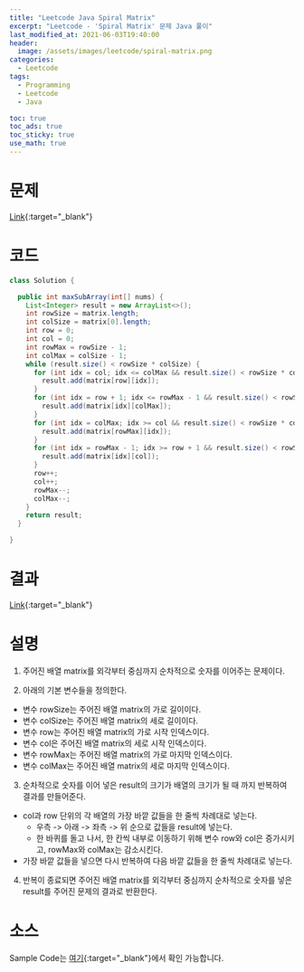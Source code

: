 ```yaml
---
title: "Leetcode Java Spiral Matrix"
excerpt: "Leetcode - 'Spiral Matrix' 문제 Java 풀이"
last_modified_at: 2021-06-03T19:40:00
header:
  image: /assets/images/leetcode/spiral-matrix.png
categories:
  - Leetcode
tags:
  - Programming
  - Leetcode
  - Java

toc: true
toc_ads: true
toc_sticky: true
use_math: true
---
```

# 문제
[Link](https://leetcode.com/problems/spiral-matrix/){:target="_blank"}

# 코드
```java
class Solution {

  public int maxSubArray(int[] nums) {
    List<Integer> result = new ArrayList<>();
    int rowSize = matrix.length;
    int colSize = matrix[0].length;
    int row = 0;
    int col = 0;
    int rowMax = rowSize - 1;
    int colMax = colSize - 1;
    while (result.size() < rowSize * colSize) {
      for (int idx = col; idx <= colMax && result.size() < rowSize * colSize; idx++) {
        result.add(matrix[row][idx]);
      }
      for (int idx = row + 1; idx <= rowMax - 1 && result.size() < rowSize * colSize; idx++) {
        result.add(matrix[idx][colMax]);
      }
      for (int idx = colMax; idx >= col && result.size() < rowSize * colSize; idx--) {
        result.add(matrix[rowMax][idx]);
      }
      for (int idx = rowMax - 1; idx >= row + 1 && result.size() < rowSize * colSize; idx--) {
        result.add(matrix[idx][col]);
      }
      row++;
      col++;
      rowMax--;
      colMax--;
    }
    return result;
  }

}
```

# 결과
[Link](https://leetcode.com/submissions/detail/502357804/){:target="_blank"}

# 설명
1. 주어진 배열 matrix를 외각부터 중심까지 순차적으로 숫자를 이어주는 문제이다.

2. 아래의 기본 변수들을 정의한다.
- 변수 rowSize는 주어진 배열 matrix의 가로 길이이다.
- 변수 colSize는 주어진 배열 matrix의 세로 길이이다.
- 변수 row는 주어진 배열 matrix의 가로 시작 인덱스이다.
- 변수 col은 주어진 배열 matrix의 세로 시작 인덱스이다.
- 변수 rowMax는 주어진 배열 matrix의 가로 마지막 인덱스이다.
- 변수 colMax는 주어진 배열 matrix의 세로 마지막 인덱스이다.

3. 순차적으로 숫자를 이어 넣은 result의 크기가 배열의 크기가 될 때 까지 반복하여 결과를 만들어준다.
- col과 row 단위의 각 배열의 가장 바깥 값들을 한 줄씩 차례대로 넣는다.
  - 우측 -> 아래 -> 좌측 -> 위 순으로 값들을 result에 넣는다.
  - 한 바퀴를 돌고 나서, 한 칸씩 내부로 이동하기 위해 변수 row와 col은 증가시키고, rowMax와 colMax는 감소시킨다.
- 가장 바깥 값들을 넣으면 다시 반복하여 다음 바깥 값들을 한 줄씩 차례대로 넣는다.

4. 반복이 종료되면 주어진 배열 matrix를 외각부터 중심까지 순차적으로 숫자를 넣은 result를 주어진 문제의 결과로 반환한다.

# 소스
Sample Code는 [여기](https://github.com/GracefulSoul/leetcode/blob/master/src/main/java/gracefulsoul/problems/SpiralMatrix.java){:target="_blank"}에서 확인 가능합니다.